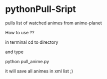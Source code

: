 pythonPull-Sript
================

pulls list of watched animes from anime-planet

How to use ??

in terminal cd to directory

and type 

python pull_anime.py

it will save all animes in xml list
;)

